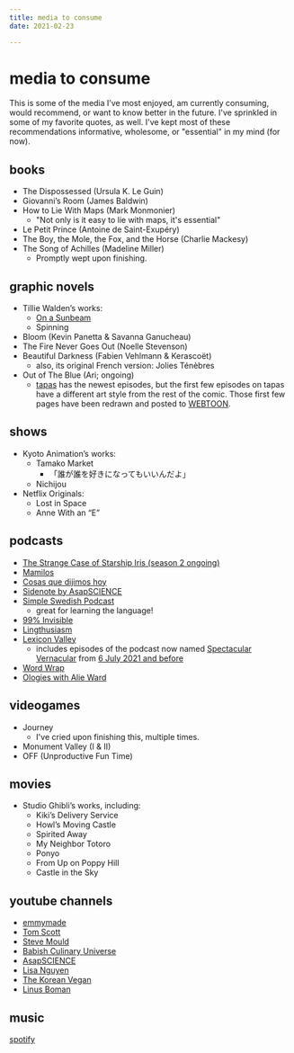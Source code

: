 ```yaml
---
title: media to consume
date: 2021-02-23

---
```

# media to consume

This is some of the media I’ve most enjoyed, am currently consuming, would recommend, or want to know better in the future. I've sprinkled in some of my favorite quotes, as well. I've kept most of these recommendations informative, wholesome, or "essential" in my mind (for now).

## books

* The Dispossessed (Ursula K. Le Guin)
* Giovanni’s Room (James Baldwin)
* How to Lie With Maps (Mark Monmonier)
  * "Not only is it easy to lie with maps, it's essential"
* Le Petit Prince (Antoine de Saint-Exupéry)
* The Boy, the Mole, the Fox, and the Horse (Charlie Mackesy)
* The Song of Achilles (Madeline Miller)
  * Promptly wept upon finishing.

## graphic novels

* Tillie Walden’s works:
  * [On a Sunbeam](https://www.onasunbeam.com/)
  * Spinning
* Bloom (Kevin Panetta & Savanna Ganucheau)
* The Fire Never Goes Out (Noelle Stevenson)
* Beautiful Darkness (Fabien Vehlmann & Kerascoët)
  * also, its original French version: Jolies Ténèbres
* Out of The Blue (Ari; ongoing)
  * [tapas](https://tapas.io/series/OutoftheBlue) has the newest episodes, but the first few episodes on tapas have a different art style from the rest of the comic. Those first few pages have been redrawn and posted to [WEBTOON](https://www.webtoons.com/en/challenge/out-of-the-blue/list?title_no=192270&page=1).

## shows

* Kyoto Animation’s works:
  * Tamako Market
    * 「誰が誰を好きになってもいいんだよ」
  * Nichijou
* Netflix Originals:
  * Lost in Space
  * Anne With an “E”

## podcasts

* [The Strange Case of Starship Iris (season 2 ongoing)](https://www.procyonpodcastnetwork.com/tscosi-eps)
* [Mamilos](https://www.b9.com.br/shows/mamilos/)
* [Cosas que dijimos hoy](https://www.abrazogrupal.com/nuestros-podcasts)
* [Sidenote by AsapSCIENCE](https://www.asapscience.com/podcast)
* [Simple Swedish Podcast](https://www.swedishlinguist.com/podcast/)
  * great for learning the language!
* [99% Invisible](https://99percentinvisible.org/)
* [Lingthusiasm](https://lingthusiasm.com/)
* [Lexicon Valley](https://www.booksmartstudios.org/s/lexicon-valley?utm_source=substack&utm_medium=menu)
  * includes episodes of the podcast now named [Spectacular Vernacular](https://slate.com/podcasts/spectacular-vernacular) from [6 July 2021 and before](https://slate.com/podcasts/lexicon-valley)
* [Word Wrap](https://wordwrap.dev/)
* [Ologies with Alie Ward](https://www.alieward.com/ologies)

## videogames

* Journey
  * I've cried upon finishing this, multiple times.
* Monument Valley (I & II)
* OFF (Unproductive Fun Time)

## movies

* Studio Ghibli’s works, including:
  * Kiki’s Delivery Service
  * Howl’s Moving Castle
  * Spirited Away
  * My Neighbor Totoro
  * Ponyo
  * From Up on Poppy Hill
  * Castle in the Sky

## youtube channels

* [emmymade](https://youtube.com/c/emmymade)
* [Tom Scott](https://youtube.com/c/TomScottGo)
* [Steve Mould](https://youtube.com/c/SteveMould)
* [Babish Culinary Universe](https://youtube.com/c/bingingwithbabish)
* [AsapSCIENCE](https://youtube.com/user/AsapSCIENCE)
* [Lisa Nguyen](https://youtube.com/c/LisaNguyen)
* [The Korean Vegan](https://youtube.com/c/TheKoreanVegan)
* [Linus Boman](https://youtube.com/c/LinusBoman)

## music

[spotify](https://open.spotify.com/user/we22t37uzwvcm3g6g8d3pxujp?si=Sp5C47eZQiCuoFM8TlRywA)